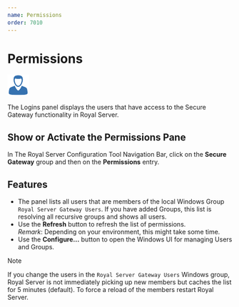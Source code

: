 ```yaml
---
name: Permissions
order: 7010
---
```


# Permissions

<img src="/r2021/images/RoyalServer/Credential_48x48.png" class="icon-def" alt="" />

The Logins panel displays the users that have access to the Secure Gateway functionality in Royal Server.

## Show or Activate the Permissions Pane

In The Royal Server Configuration Tool Navigation Bar, click on the **Secure Gateway** group and then on the **Permissions** entry.

## Features

- The panel lists all users that are members of the local Windows Group `Royal Server Gateway Users`. If you have added Groups, this list is resolving all recursive groups and shows all users.
- Use the **Refresh** button to refresh the list of permissions.  
  _Remark_: Depending on your environment, this might take some time.
- Use the **Configure...** button to open the Windows UI for managing Users and Groups.

> [!NOTE]
> If you change the users in the `Royal Server Gateway Users` Windows group, Royal Server is not immediately picking up new members but caches the list for 5 minutes (default). To force a reload of the members restart Royal Server.

